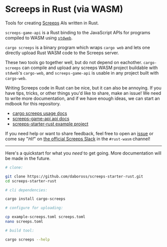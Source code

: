 Screeps in Rust (via WASM)
==========================

Tools for creating [Screeps] AIs written in Rust.


`screeps-game-api` is a Rust binding to the JavaScript APIs for programs compiled to WASM using
[`stdweb`].

`cargo screeps` is a binary program which wraps `cargo web` and lets one directly upload Rust WASM
code to the Screeps server.

These two tools go together well, but do not depend on eachother. `cargo-screeps` can compile and
upload any screeps WASM project buildable with `stdweb`'s `cargo-web`, and `screeps-game-api` is
usable in any project built with `cargo-web`.

Writing Screeps code in Rust can be nice, but it can also be annoying. If you have tips, tricks, or
other things you'd like to share, make an issue! We need to write more documentation, and if we have
enough ideas, we can start an mdbook for this repository.

- [cargo screeps usage docs](cargo-screeps/README.md)
- [screeps-game-api api docs](https://docs.rs/screeps-game-api/)
- [screeps-starter-rust example project](https://github.com/daboross/screeps-starter-rust/)

If you need help or want to share feedback, feel free to open an
[issue](https://github.com/daboross/screeps-in-rust-via-wasm/issues)
or come say "_Hi!_" on [the official Screeps Slack](https://chat.screeps.com/) in the `#rust-wasm`
channel!

---

Here's a quickstart for what you *need* to get going. More documentation will be made in the future.

```sh
# clone:

git clone https://github.com/daboross/screeps-starter-rust.git
cd screeps-starter-rust

# cli dependencies:

cargo install cargo-screeps

# configure for uploading:

cp example-screeps.toml screeps.toml
nano screeps.toml

# build tool:

cargo screeps --help
```

[screeps]: https://screeps.com/
[`stdweb`]: https://github.com/koute/stdweb

